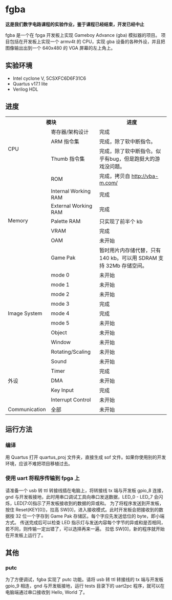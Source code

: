 # fgba

**这是我们数字电路课程的实验作业，鉴于课程已经结束，开发已经中止**  

fgba 是一个在 fpga 开发板上实现 Gameboy Advance (gba) 模拟器的项目。
项目包括在开发板上实现一个 armv4t 的 CPU，实现 gba 设备的各种外设，并且把图像输出出到一个 640x480 的 VGA 屏幕的左上角上。

## 实验环境
- Intel cyclone V, 5CSXFC6D6F31C6
- Quartus v17.1 lite
- Verilog HDL

## 进度

<table>
  <tr>
    <th colspan="2">模块</th>
    <th>进度</th>
  </tr>
  <tr>
    <td rowspan="3"> CPU </td>
    <td> 寄存器/架构设计 </td>
    <td> 完成 </td>
  </tr>
  <tr>
    <td> ARM 指令集 </td>
    <td> 完成，除了软中断指令。 </td>
  </tr>
  <tr>
    <td> Thumb 指令集 </td>
    <td> 完成，除了软中断指令。似乎有bug，但是跑挺大的游戏没问题。</td>
  </tr>
  <tr>
    <td rowspan="7"> Memory </td>
    <td> ROM </td>
    <td> 完成，拷贝自 <a href="http://vba-m.com/"> http://vba-m.com/ </a></td>
  </tr>
  <tr>
    <td> Internal Working RAM </td>
    <td> 完成 </td>
  </tr>
  <tr>
    <td> External Working RAM </td>
    <td> 完成 </td>
  </tr>
  <tr>
    <td> Palette RAM </td>
    <td> 只实现了前半个 kb </td>
  </tr>
  <tr>
    <td> VRAM </td>
    <td> 完成 </td>
  </tr>
  <tr>
    <td> OAM </td>
    <td> 未开始 </td>
  </tr>
  <tr>
    <td> Game Pak </td>
    <td> 暂时用片内存储代替，只有140 kb。可以用 SDRAM 支持 32Mb 存储空间。</td>
  </tr>
  <tr>
    <td rowspan="9"> Image System </td>
    <td> mode 0 </td>
    <td> 未开始 </td>
  </tr>
  <tr>
    <td> mode 1 </td>
    <td> 未开始 </td>
  </tr>
  <tr>
    <td> mode 2 </td>
    <td> 未开始 </td>
  </tr>
  <tr>
    <td> mode 3 </td>
    <td> 完成 </td>
  </tr>
  <tr>
    <td> mode 4 </td>
    <td> 完成 </td>
  </tr>
  <tr>
    <td> mode 5 </td>
    <td> 未开始 </td>
  </tr>
  <tr>
    <td> Object </td>
    <td> 未开始 </td>
  </tr>
  <tr>
    <td> Window </td>
    <td> 未开始 </td>
  </tr>
  <tr>
    <td> Rotating/Scaling </td>
    <td> 未开始 </td>
  </tr>
  <tr>
    <td rowspan="5"> 外设 </td>
    <td> Sound </td>
    <td> 未开始 </td>
  </tr>
  <tr>
    <td> Timer </td>
    <td> 完成 </td>
  </tr>
  <tr>
    <td> DMA </td>
    <td> 未开始 </td>
  </tr>
  <tr>
    <td> Key Input </td>
    <td> 完成 </td>
  </tr>
  <tr>
    <td> Interrupt Control </td>
    <td> 未开始 </td>
  </tr>
  <tr>
    <td rowspan="1"> Communication </td>
    <td> 全部 </td>
    <td> 未开始 </td>
  </tr>
  
</table>

## 运行方法

### 编译
用 Quartus 打开 quartus_proj 文件夹，直接生成 sof 文件。如果你使用别的开发环境，应该不难把项目移植过去。

### 使用 uart 将程序传输到 fpga 上
请准备一个 usb 转 ttl 转接线插在电脑上，将转接线 tx 端与开发板 gpio_8 连接，gnd 与开发板接地，此时用串口调试工具向串口发送数据，LED_0 - LED_7 会闪烁，LED[7:0]指示了开发板接收到的数据的异或和。
为了将程序发送到开发板，按住 Reset(KEY[0])，拉高 SW[0]，进入接收模式。此时开发板会把接收到的数据按 32 位一个字存到 Game Pak 存储区。每个字应先发送低位的 byte，即小端方式。
传送完成后可以检查 LED 指示灯与发送内容每个字节的异或和是否相同，若不同，则传输一定出错了，可以选择再来一遍。
拉低 SW[0]，新的程序就开始在开发板上运行了。

## 其他
### putc
为了方便调试，fgba 实现了 putc 功能。请将 usb 转 ttl 转接线的 tx 端与开发板 gpio_9 相连，gnd 与开发板接地，运行 tests 目录下的 uart2pc 程序，就可以在电脑端通过串口接收到 Hello, World 了。
